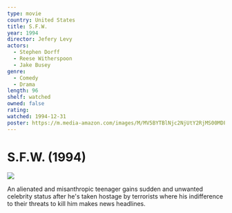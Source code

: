 ```yaml
---
type: movie
country: United States
title: S.F.W.
year: 1994
director: Jefery Levy
actors:
  - Stephen Dorff
  - Reese Witherspoon
  - Jake Busey
genre:
  - Comedy
  - Drama
length: 96
shelf: watched
owned: false
rating:
watched: 1994-12-31
poster: https://m.media-amazon.com/images/M/MV5BYTBlNjc2NjUtY2RjMS00MDFlLWE1NjUtNjc0ZjA5YzBiZDI1XkEyXkFqcGc@._V1_SX300.jpg
---
```


# S.F.W. (1994)

![](https://m.media-amazon.com/images/M/MV5BYTBlNjc2NjUtY2RjMS00MDFlLWE1NjUtNjc0ZjA5YzBiZDI1XkEyXkFqcGc@._V1_SX300.jpg)

An alienated and misanthropic teenager gains sudden and unwanted celebrity status after he's taken hostage by terrorists where his indifference to their threats to kill him makes news headlines.